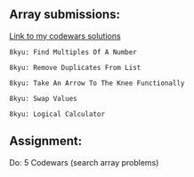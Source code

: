 ## Array submissions:
[Link to my codewars solutions](https://github.com/boobeh123/Codewars)
```
8kyu: Find Multiples Of A Number

8kyu: Remove Duplicates From List

8kyu: Take An Arrow To The Knee Functionally

8kyu: Swap Values

8kyu: Logical Calculator
```

## Assignment:
Do: 5 Codewars 
(search array problems)
